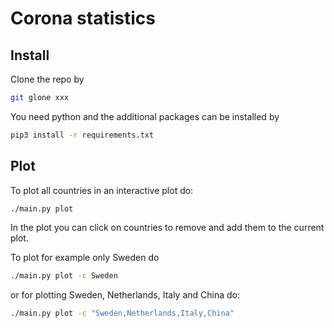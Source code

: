 # Corona statistics

## Install
Clone the repo by
```sh
git glone xxx
```

You need python and the additional packages can be installed by
```sh
pip3 install -r requirements.txt
```

## Plot
To plot all countries in an interactive plot do:
```sh
./main.py plot
```
In the plot you can click on countries to remove and add them to the current plot.

To plot for example only Sweden do
```sh
./main.py plot -c Sweden
```
or for plotting Sweden, Netherlands, Italy and China do:
```sh
./main.py plot -c "Sweden,Netherlands,Italy,China"
```

